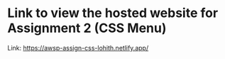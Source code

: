 # Link to view the hosted website for Assignment 2 (CSS Menu)

Link: https://awsp-assign-css-lohith.netlify.app/